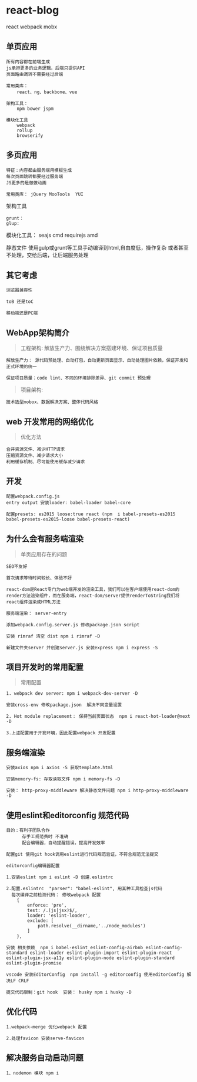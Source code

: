 # react-blog
react webpack  mobx

## 单页应用
    所有内容都在前端生成
    js承担更多的业务逻辑，后端只提供API
    页面路由调转不需要经过后端

    常用类库：
        react、ng、backbone、vue

    架构工具：
        npm bower jspm

    模块化工具
        webpack
        rollup
        browserify
## 多页应用

    特征：内容都由服务端用模板生成
    每次页面跳转都要经过服务端
    JS更多的是做做动画

    常用类库： jQuery MooTools  YUI
架构工具

    grunt：
    glup:

模块化工具：
    seajs cmd
    requirejs amd

静态文件
    使用gulp或grunt等工具手动编译到html,自由度低，操作复杂  或者甚至不处理，交给后端，让后端服务处理


## 其它考虑

    浏览器兼容性

    toB 还是toC

    移动端还是PC端

## WebApp架构简介

> 工程架构: 解放生产力、围绕解决方案搭建环境、保证项目质量

    解放生产力： 源代码预处理、自动打包，自动更新页面显示、自动处理图片依赖，保证开发和正式环境的统一

    保证项目质量：code lint、不同的环境排除差异、git commit 预处理

> 项目架构:

    技术选型mobox、数据解决方案、整体代码风格

## web 开发常用的网络优化

> 优化方法

    合并资源文件、减少HTTP请求
    压缩资源文件、减少请求大小
    利用缓存机制、尽可能使用缓存减少请求

## 开发

    配置webpack.config.js
    entry output 安装loader: babel-loader babel-core

    配置presets: es2015 loose:true react (npm  i babel-presets-es2015 babel-presets-es2015-loose babel-presets-react)

## 为什么会有服务端渲染

> 单页应用存在的问题

    SEO不友好

    首次请求等待时间较长、体验不好

    react-dom是React专门为web端开发的渲染工具，我们可以在客户端使用react-dom的render方法渲染组件，而在服务端，react-dom/server提供renderToString我们将react组件渲染成HTML方法

    服务端渲染： server-entry

    添加webpack.config.server.js 修改package.json script

    安装 rimraf 清空 dist npm i rimraf -D

    新建文件夹server 并创建server.js 安装express npm i express -S

## 项目开发时的常用配置

> 常用配置

    1. webpack dev server: npm i webpack-dev-server -D

    安装cross-env 修改package.json  解决不同变量设置

    2. Hot module replacement： 保持当前页面状态  npm i react-hot-loader@next -D

    3.上述配置用于开发环境，因此配置webpack 开发配置

## 服务端渲染

    安装axios npm i axios -S 获取template.html

    安装memory-fs: 存取读取文件 npm i memory-fs -D

    安装： http-proxy-middleware 解决静态文件问题 npm i http-proxy-middleware -D

## 使用eslint和editorconfig 规范代码

    目的：有利于团队合作
          存手工规范费时 不准确
          配合编辑器，自动提醒错误，提高开发效率

    配置git 使用git hook调用eslint进行代码规范验证，不符合规范无法提交

    editorconfig编辑器配置

    1.安装eslint npm i eslint -D 创建.eslintrc

    2.配置.eslintrc  "parser": "babel-eslint", 用某种工具检查js代码
      每次编译之前检测代码： 修改webpack 配置
        {
            enforce: 'pre',
            test: /.(js|jsx)$/,
            loader: 'eslint-loader',
            exclude: [
                path.resolve(__dirname,'../node_modules')
            ]
        },

    安装 相关依赖  npm i babel-eslint eslint-config-airbnb eslint-config-standard eslint-loader eslint-plugin-import eslint-plugin-react eslint-plugin-jsx-a11y eslint-plugin-node eslint-plugin-standard eslint-plugin-promise

    vscode 安装EditorConfig  npm install -g editorconfig 使用editorConfig 解决LF CRLF

	提交代码限制：git hook  安装： husky npm i husky -D

## 优化代码
	1.webpack-merge 优化webpack 配置

	2.处理favicon 安装serve-favicon

## 解决服务自动启动问题

	1、nodemon 模块 npm i
